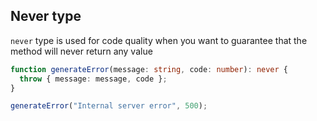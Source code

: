 ## Never type

`never` type is used for code quality when you want to guarantee that the method will never return any value

```ts
function generateError(message: string, code: number): never {
  throw { message: message, code };
}

generateError("Internal server error", 500);
```
